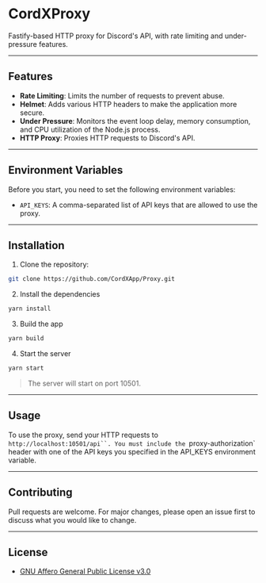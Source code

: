 # CordXProxy
Fastify-based HTTP proxy for Discord's API, with rate limiting and under-pressure features.

---

## Features
- **Rate Limiting**: Limits the number of requests to prevent abuse.
- **Helmet**: Adds various HTTP headers to make the application more secure.
- **Under Pressure**: Monitors the event loop delay, memory consumption, and CPU utilization of the Node.js process.
- **HTTP Proxy**: Proxies HTTP requests to Discord's API.

---

## Environment Variables
Before you start, you need to set the following environment variables:

- `API_KEYS`: A comma-separated list of API keys that are allowed to use the proxy.

---

## Installation

1. Clone the repository:

```bash
git clone https://github.com/CordXApp/Proxy.git
```

2. Install the dependencies
```bash
yarn install
```

3. Build the app
```bash
yarn build
```

4. Start the server
```bash
yarn start
```

> The server will start on port 10501.

---

## Usage
To use the proxy, send your HTTP requests to `http://localhost:10501/api``. You must include the `proxy-authorization` header
with one of the API keys you specified in the API_KEYS environment variable.

---

## Contributing
Pull requests are welcome. For major changes, please open an issue first to discuss what you would like to change.

--- 

## License
- [GNU Affero General Public License v3.0](./README.md)